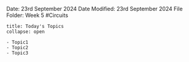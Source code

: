 Date: 23rd September 2024
Date Modified: 23rd September 2024
File Folder: Week 5
#Circuits

```ad-abstract
title: Today's Topics
collapse: open

- Topic1
- Topic2
- Topic3

```


